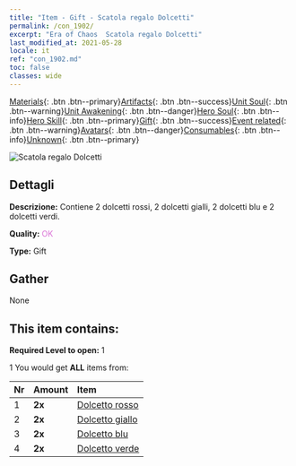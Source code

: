```yaml
---
title: "Item - Gift - Scatola regalo Dolcetti"
permalink: /con_1902/
excerpt: "Era of Chaos  Scatola regalo Dolcetti"
last_modified_at: 2021-05-28
locale: it
ref: "con_1902.md"
toc: false
classes: wide
---
```

 [Materials](/ItemsIT/){: .btn .btn--primary}[Artifacts](/ItemsIT/Artifacts/){: .btn .btn--success}[Unit Soul](/ItemsIT/UnitSoul/){: .btn .btn--warning}[Unit Awakening](/ItemsIT/UnitAwakening/){: .btn .btn--danger}[Hero Soul](/ItemsIT/HeroSoul/){: .btn .btn--info}[Hero Skill](/ItemsIT/HeroSkill/){: .btn .btn--primary}[Gift](/ItemsIT/Gift/){: .btn .btn--success}[Event related](/ItemsIT/Events/){: .btn .btn--warning}[Avatars](/ItemsIT/Avatars/){: .btn .btn--danger}[Consumables](/ItemsIT/Consumables/){: .btn .btn--info}[Unknown](/ItemsIT/Unknown/){: .btn .btn--primary}

 ![Scatola regalo Dolcetti](/images/t/i_907525.png)

## Dettagli
 **Descrizione:** Contiene 2 dolcetti rossi, 2 dolcetti gialli, 2 dolcetti blu e 2 dolcetti verdi.

 **Quality:** <span style="color: #DA70D6">OK</span>

 **Type:** Gift

## Gather

  None

## This item contains:

 **Required Level to open:** 1

 1 You would get **ALL** items  from:

  | Nr | Amount |     Item    |
  |:---|:-------|:------------|
  | 1 |  **2x** | [Dolcetto rosso](/ItemsIT/con_549/) |  | 
  | 2 |  **2x** | [Dolcetto giallo](/ItemsIT/con_550/) |  | 
  | 3 |  **2x** | [Dolcetto blu](/ItemsIT/con_551/) |  | 
  | 4 |  **2x** | [Dolcetto verde](/ItemsIT/con_552/) |  | 
